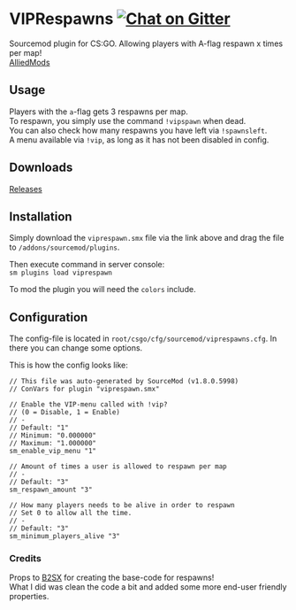 # VIPRespawns [![Chat on Gitter](https://badges.gitter.im/gitterHQ/gitter.png)](https://gitter.im/VIPRespawns/Lobby)
Sourcemod plugin for CS:GO. Allowing players with A-flag respawn x times per map!  
[AlliedMods](https://forums.alliedmods.net/showthread.php?p=2523408#post2523408)

## Usage
Players with the `a`-flag gets 3 respawns per map.  
To respawn, you simply use the command `!vipspawn` when dead.  
You can also check how many respawns you have left via `!spawnsleft`.  
A menu available via `!vip`, as long as it has not been disabled in config.

## Downloads
[Releases](https://github.com/condolent/VIPRespawns/releases)

## Installation
Simply download the `viprespawn.smx` file via the link above and drag the file to `/addons/sourcemod/plugins`.

Then execute command in server console:  
`sm plugins load viprespawn`

To mod the plugin you will need the `colors` include.

## Configuration
The config-file is located in `root/csgo/cfg/sourcemod/viprespawns.cfg`. In there you can change some options.

This is how the config looks like:
```
// This file was auto-generated by SourceMod (v1.8.0.5998)
// ConVars for plugin "viprespawn.smx"

// Enable the VIP-menu called with !vip?
// (0 = Disable, 1 = Enable)
// -
// Default: "1"
// Minimum: "0.000000"
// Maximum: "1.000000"
sm_enable_vip_menu "1"

// Amount of times a user is allowed to respawn per map
// -
// Default: "3"
sm_respawn_amount "3"

// How many players needs to be alive in order to respawn
// Set 0 to allow all the time.
// - 
// Default: "3"
sm_minimum_players_alive "3"
```


### Credits
Props to [B2SX](https://forums.alliedmods.net/member.php?u=265974) for creating the base-code for respawns!  
What I did was clean the code a bit and added some more end-user friendly properties.
